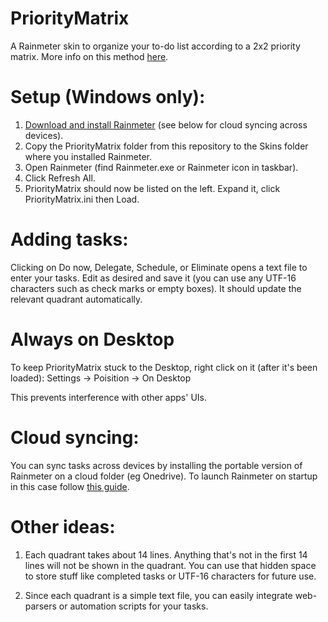 # PriorityMatrix
A Rainmeter skin to organize your to-do list according to a 2x2 priority matrix. More info on this method [here](https://en.wikipedia.org/wiki/Time_management#The_Eisenhower_Method).

# Setup (Windows only):
1. [Download and install Rainmeter](https://www.rainmeter.net) (see below for cloud syncing across devices).
2. Copy the PriorityMatrix folder from this repository to the Skins folder where you installed Rainmeter.
3. Open Rainmeter (find Rainmeter.exe or Rainmeter icon in taskbar).
4. Click Refresh All.
5. PriorityMatrix should now be listed on the left. Expand it, click PriorityMatrix.ini then Load.

# Adding tasks:
Clicking on Do now, Delegate, Schedule, or Eliminate opens a text file to enter your tasks. Edit as desired and save it (you can use any UTF-16 characters such as check marks or empty boxes). It should update the relevant quadrant automatically. 

# Always on Desktop
To keep PriorityMatrix stuck to the Desktop, right click on it (after it's been loaded): Settings -> Poisition -> On Desktop

This prevents interference with other apps' UIs.

# Cloud syncing:
You can sync tasks across devices by installing the portable version of Rainmeter on a cloud folder (eg Onedrive). To launch Rainmeter on startup in this case follow [this guide](https://www.howtogeek.com/208224/how-to-add-programs-files-and-folders-to-system-startup-in-windows-8.1).

# Other ideas:
1. Each quadrant takes about 14 lines. Anything that's not in the first 14 lines will not be shown in the quadrant. You can use that hidden space to store stuff like completed tasks or UTF-16 characters for future use.

2. Since each quadrant is a simple text file, you can easily integrate web-parsers or automation scripts for your tasks.

